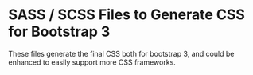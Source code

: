 # SASS / SCSS Files to Generate CSS for Bootstrap 3

These files generate the final CSS both for bootstrap 3,
and could be enhanced to easily support more CSS frameworks.
